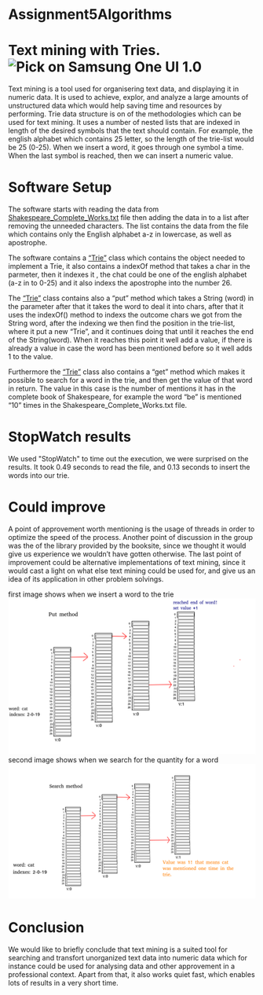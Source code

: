 # Assignment5Algorithms

<h1>Text mining with Tries. <img src="https://emojipedia-us.s3.dualstack.us-west-1.amazonaws.com/thumbs/120/samsung/161/pick_26cf.png" srcset="https://emojipedia-us.s3.dualstack.us-west-1.amazonaws.com/thumbs/240/samsung/161/pick_26cf.png 2x" alt="Pick on Samsung One UI 1.0" width="108" height="108"></h1>

<p>Text mining is a tool used for organisering text data, and displaying it in numeric data. It is used to achieve, explor, and analyze a large amounts of unstructured data which would help saving time and resources by performing.
Trie data structure is on of the methodologies which can be used for text mining. It uses a number of nested lists that are indexed in length of the desired symbols that the text should contain. For example, the english alphabet which contains 25 letter, so the length of the trie-list would be 25 (0-25). 
 When we insert a word, it goes through one symbol a time. When the last symbol is reached, then we can insert a numeric value. </p>

<h1>Software Setup</h1>

<p>The software starts with reading the data from <a href="https://github.com/Hallur20/Assignment5Algorithms/blob/master/src/File/Shakespeare_Complete_Works.txt">Shakespeare_Complete_Works.txt</a> file then adding the data in to a list after removing the unneeded characters. The list contains the data from the file which contains only the English alphabet a-z in lowercase, as well as apostrophe.

The software contains a <a href="https://github.com/Hallur20/Assignment5Algorithms/blob/master/src/algorithmsassignment5/Trie.java">“Trie”</a> class which contains the object needed to implement a Trie, it also contains a indexOf method that takes a char in the parmeter, then it indexes it , the chat could be one of the english alphabet (a-z in to 0-25) and it also indexs the apostrophe into the number 26.

The <a href="https://github.com/Hallur20/Assignment5Algorithms/blob/master/src/algorithmsassignment5/Trie.java">“Trie”</a> class contains also a “put” method which takes a String (word) in the parameter after that it takes the word to deal it into chars, after that it uses the indexOf() method to indexs the outcome chars we got from the String word, after the indexing we then find the position in the trie-list, where it put a new “Trie”, and it continues doing that until it reaches the end of the String(word). When it reaches this point it well add a value, if there is already a value in case the word has been mentioned before so it well adds 1 to the value.

Furthermore the <a href="https://github.com/Hallur20/Assignment5Algorithms/blob/master/src/algorithmsassignment5/Trie.java">“Trie”</a> class also contains a “get” method which makes it possible to search for a word in the trie, and then get the value of that word in return. The value in this case is the number of mentions it has in the complete book of Shakespeare, for example the word “be” is mentioned “10” times in the Shakespeare_Complete_Works.txt file.  </p>

<h1>StopWatch results</h1>

We used "StopWatch" to time out the execution, we were surprised on the results. It took 0.49 seconds to read the file, and 0.13 seconds to insert the words into our trie.

<h1>Could improve</h1>

<p> A point of approvement worth mentioning is the usage of threads in order to optimize the speed of the process. 
Another point of discussion in the group was the of the library provided by the booksite, since we thought it would give us experience we wouldn’t have gotten otherwise. 
The last point of improvement could be alternative implementations of text mining, since it would cast a light on what else text mining could be used for, and give us an idea of its application in other problem solvings. 

first image shows when we insert a word to the trie
<img src="https://raw.githubusercontent.com/Hallur20/Assignment5Algorithms/master/Put.png"/>
second image shows when we search for the quantity for a word
<img src="https://raw.githubusercontent.com/Hallur20/Assignment5Algorithms/master/Search.png"/> </p>

<h1>Conclusion</h1>

<p>We would like to briefly conclude that text mining is a suited tool for searching and transfort unorganized text data into numeric data which for instance could be used for analysing data and other approvement in a professional context. Apart from that, it also works quiet fast, which enables lots of results in a very short time. </p>
